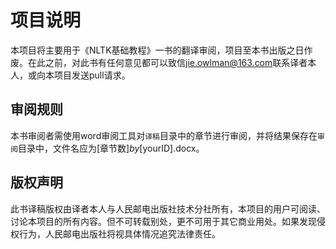 # 项目说明
本项目将主要用于《NLTK基础教程》一书的翻译审阅，项目至本书出版之日作废。在此之前，对此书有任何意见都可以致信[jie.owlman@163.com](mailto:jie.owlman@163.com)联系译者本人，或向本项目发送pull请求。

## 审阅规则
本书审阅者需使用word审阅工具对`译稿`目录中的章节进行审阅，并将结果保存在`审阅`目录中，文件名应为[章节数]_by_[yourID].docx。

## 版权声明
此书译稿版权由译者本人与人民邮电出版社技术分社所有，本项目的用户可阅读、讨论本项目的所有内容。但不可转载别处，更不可用于其它商业用处。如果发现侵权行为，人民邮电出版社将视具体情况追究法律责任。
